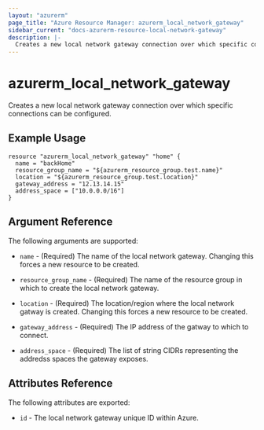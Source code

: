 ```yaml
---
layout: "azurerm"
page_title: "Azure Resource Manager: azurerm_local_network_gateway"
sidebar_current: "docs-azurerm-resource-local-network-gateway"
description: |-
  Creates a new local network gateway connection over which specific connections can be configured.
---
```


# azurerm\_local\_network\_gateway

Creates a new local network gateway connection over which specific connections can be configured.

## Example Usage

```
resource "azurerm_local_network_gateway" "home" {
  name = "backHome"
  resource_group_name = "${azurerm_resource_group.test.name}"
  location = "${azurerm_resource_group.test.location}"
  gateway_address = "12.13.14.15"
  address_space = ["10.0.0.0/16"]
}
```

## Argument Reference

The following arguments are supported:

* `name` - (Required) The name of the local network gateway. Changing this
    forces a new resource to be created.

* `resource_group_name` - (Required) The name of the resource group in which to
    create the local network gateway.

* `location` - (Required) The location/region where the local network gatway is
    created. Changing this forces a new resource to be created.

* `gateway_address` - (Required) The IP address of the gatway to which to
    connect.

* `address_space` - (Required) The list of string CIDRs representing the
    addredss spaces the gateway exposes.

## Attributes Reference

The following attributes are exported:

* `id` - The local network gateway unique ID within Azure.
